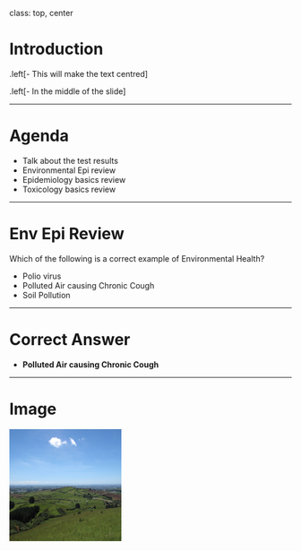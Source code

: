 class: top, center

# Introduction

.left[- This will make the text centred]

.left[- In the middle of the slide]

---

# Agenda

- Talk about the test results
- Environmental Epi review
- Epidemiology basics review
- Toxicology basics review

---
# Env Epi Review
Which of the following is a correct example of Environmental Health?

- Polio virus
- Polluted Air causing Chronic Cough
- Soil Pollution

---
# Correct Answer
- **Polluted Air causing Chronic Cough**

---
# Image

<img src="1920px-View_looking_north-west_towards_Auckland_from_top_of_Mount_Puketutu.jpg" width="200" height="200">

